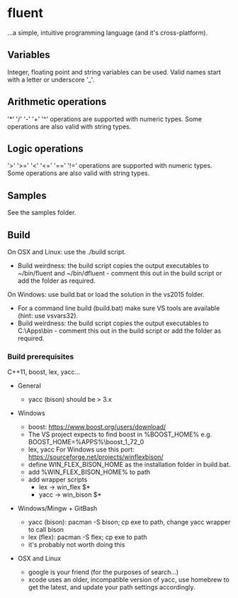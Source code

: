 # fluent

...a simple, intuitive programming language (and it's cross-platform).

## Variables

Integer, floating point and string variables can be used.
Valid names start with a letter or underscore '_'.

## Arithmetic operations

'*' '/' '-' '+' '^' operations are supported with numeric types.
Some operations are also valid with string types.

## Logic operations

'>' '>=' '<' '<=' '==' '!=' operations are supported with numeric types.
Some operations are also valid with string types.

## Samples

See the samples folder.

## Build

On OSX and Linux: use the ./build script.

- Build weirdness: the build script copies the output executables to ~/bin/fluent and ~/bin/dfluent - comment this out in the build script or add the folder as required.

On Windows: use build.bat or load the solution in the vs2015 folder.

- For a command line build (build.bat) make sure VS tools are available (hint: use vsvars32).
- Build weirdness: the build script copies the output executables to C:\Apps\bin - comment this out in the build script or add the folder as required.

### Build prerequisites

C++11, boost, lex, yacc...

- General
  - yacc (bison) should be > 3.x
- Windows
  - boost: <https://www.boost.org/users/download/>
  - The VS project expects to find boost in %BOOST_HOME% e.g. BOOST_HOME=%APPS%\boost_1_72_0
  - lex, yacc For Windows use this port: <https://sourceforge.net/projects/winflexbison/>
  - define WIN_FLEX_BISON_HOME as the installation folder in build.bat.
  - add %WIN_FLEX_BISON_HOME% to path
  - add wrapper scripts
    - lex -> win_flex $*
    - yacc -> win_bison $*

- Windows/Mingw + GitBash
  - yacc (bison): pacman -S bison; cp exe to path, change yacc wrapper to call bison
  - lex (flex): pacman -S flex; cp exe to path
  - it's probably not worth doing this

- OSX and Linux
  - google is your friend (for the purposes of search...)
  - xcode uses an older, incompatible version of yacc, use homebrew to get the latest, and update your path settings accordingly.
